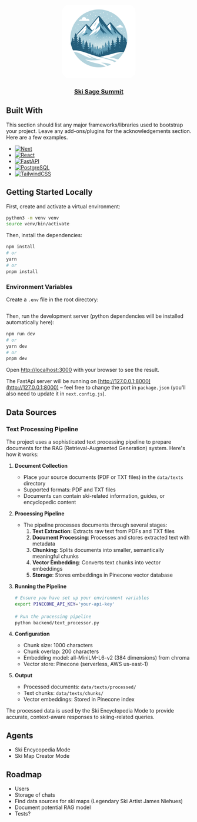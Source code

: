<p align="center">
  <img src="frontend/public/logo.png" height="200" style="border-radius: 20px;">
  <h3 align="center">
    <a href="">Ski Sage Summit</a>
  </h3>
</p>


## Built With

This section should list any major frameworks/libraries used to bootstrap your project. Leave any add-ons/plugins for the acknowledgements section. Here are a few examples.

* [![Next][Next.js]][Next-url]
* [![React][React.js]][React-url]
* [![FastAPI][FastAPI]][FastAPI-url]
* [![PostgreSQL][PostgreSQL]][PostgreSQL-url]
* [![TailwindCSS][TailwindCSS]][TailwindCSS-url]


## Getting Started Locally

First, create and activate a virtual environment:

```bash
python3 -m venv venv
source venv/bin/activate
```

Then, install the dependencies:

```bash
npm install
# or
yarn
# or
pnpm install
```

### Environment Variables

Create a `.env` file in the root directory:

```bash

```

Then, run the development server (python dependencies will be installed automatically here):

```bash
npm run dev
# or
yarn dev
# or
pnpm dev
```

Open [http://localhost:3000](http://localhost:3000) with your browser to see the result.

The FastApi server will be running on [http://127.0.0.1:8000](http://127.0.0.1:8000) – feel free to change the port in `package.json` (you'll also need to update it in `next.config.js`).

## Data Sources

### Text Processing Pipeline

The project uses a sophisticated text processing pipeline to prepare documents for the RAG (Retrieval-Augmented Generation) system. Here's how it works:

1. **Document Collection**
   - Place your source documents (PDF or TXT files) in the `data/texts` directory
   - Supported formats: PDF and TXT files
   - Documents can contain ski-related information, guides, or encyclopedic content

2. **Processing Pipeline**
   - The pipeline processes documents through several stages:
     1. **Text Extraction**: Extracts raw text from PDFs and TXT files
     2. **Document Processing**: Processes and stores extracted text with metadata
     3. **Chunking**: Splits documents into smaller, semantically meaningful chunks
     4. **Vector Embedding**: Converts text chunks into vector embeddings
     5. **Storage**: Stores embeddings in Pinecone vector database

3. **Running the Pipeline**
   ```bash
   # Ensure you have set up your environment variables
   export PINECONE_API_KEY='your-api-key'
   
   # Run the processing pipeline
   python backend/text_processor.py
   ```

4. **Configuration**
   - Chunk size: 1000 characters
   - Chunk overlap: 200 characters
   - Embedding model: all-MiniLM-L6-v2 (384 dimensions) from chroma
   - Vector store: Pinecone (serverless, AWS us-east-1)

5. **Output**
   - Processed documents: `data/texts/processed/`
   - Text chunks: `data/texts/chunks/`
   - Vector embeddings: Stored in Pinecone index

The processed data is used by the Ski Encyclopedia Mode to provide accurate, context-aware responses to skiing-related queries.

## Agents

- Ski Encycopedia Mode
- Ski Map Creator Mode

## Roadmap

- Users
- Storage of chats
- Find data sources for ski maps (Legendary Ski Artist James Niehues)
- Document potential RAG model
- Tests?


[Next.js]: https://img.shields.io/badge/next.js-000000?style=for-the-badge&logo=nextdotjs&logoColor=white
[Next-url]: https://nextjs.org/
[React.js]: https://img.shields.io/badge/React-20232A?style=for-the-badge&logo=react&logoColor=61DAFB
[React-url]: https://reactjs.org/
[FastAPI]: https://img.shields.io/badge/FastAPI-005571?style=for-the-badge&logo=fastapi
[FastAPI-url]: https://fastapi.tiangolo.com/
[PostgreSQL]: https://img.shields.io/badge/PostgreSQL-316192?style=for-the-badge&logo=postgresql&logoColor=white
[PostgreSQL-url]: https://www.postgresql.org/
[TailwindCSS]: https://img.shields.io/badge/Tailwind_CSS-38B2AC?style=for-the-badge&logo=tailwind-css&logoColor=white
[TailwindCSS-url]: https://tailwindcss.com/